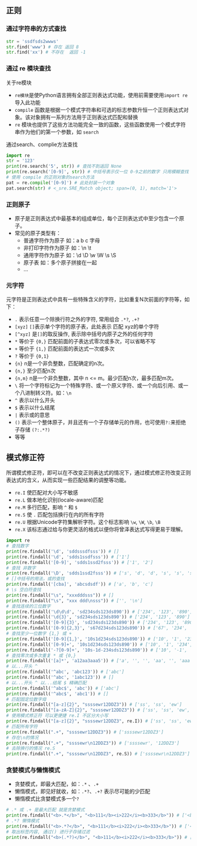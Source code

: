 正则
---

### 通过字符串的方式查找

```python
str = 'ssdfsds2wwws'
str.find('www') # 存在 返回 8
str.find('xx') # 不存在  返回 -1
```

### 通过 re 模块查找

关于re模块

- `re模块`是使Python语言拥有全部正则表达式功能，使用前需要使用`import re`导入此功能
- `compile` 函数是根据一个模式字符串和可选的标志参数升恒一个正则表达式对象。该对象拥有一系列方法用于正则表达式匹配和替换
- `re` 模块也提供了这些方法功能完全一致的函数，这些函数使用一个模式字符串作为他们的第一个参数，如 `search`

通过search、complie方法查找

```python
import re
str = '123'
print(re.search('5', str)) # 查找不到返回 None
print(re.search('[0-9]', str)) # 中括号表示仅一位 0-9之前的数字 只用模糊查找 <_sre.SRE_Match object; span=(0, 1), match='1'>
# 使用 compile 的正则对象的search方法
pat = re.compile('[0-9]') # 此处封装一个对象
pat.search(str) # <_sre.SRE_Match object; span=(0, 1), match='1'>
```


### 正则原子

- 原子是正则表达式中最基本的组成单位，每个正则表达式中至少包含一个原子。
- 常见的原子类型有：
  * 普通字符作为原子 如：a b c 字母
  * 非打印字符作为原子 如：\n \t
  * 通用字符作为原子 如：\d \D \w \W \s \S
  * 原子表 如：多个原子拼接在一起
  * ...

### 元字符

元字符是正则表达式中具有一些特殊含义的字符，比如重复N次前面的字符等，如下：

- `.` 表示任意一个除换行符之外的字符, 常用组合 `.*?`, `.+?`
- `[xyz]` `[]`表示单个字符的原子表，此处表示 匹配 xyz的单个字符
- `[^xyz]` 是`[]`的取反操作, 表示除中括号内原子之外的任何字符
- `*` 等价于 `{0,}` 匹配前面的子表达式零次或多次，可以省略不写
- `+` 等价于 `{1,}` 匹配前面的表达式一次或多次
- `?` 等价于 `{0,1}`
- `{n}` n是一个非负整数，匹配确定的n次。
- `{n,}` 至少匹配n次
- `{n,m}` n是一个非负整数，其中 n <= m。最少匹配n次，最多匹配m次。
- `\` 将一个字符标记为一个特殊字符、或一个原义字符、或一个向后引用、或一个八进制转义符。如：`\n`
- `^` 表示以什么开头
- `$` 表示以什么结尾
- `|` 表示或的意思
- `()` 表示一个整体原子，并且还有一个子存储单元的作用，也可使用`?:`来拒绝子存储 `(?:.*?)`
- 等等

## 模式修正符

所谓模式修正符，即可以在不改变正则表达式的情况下，通过模式修正符改变正则表达式的含义，从而实现一些匹配结果的调整等功能。

- `re.I` 使匹配对大小写不敏感
- `re.L` 做本地化识别(locale-aware)匹配
- `re.M` 多行匹配，影响 `^` 和 `$`
- `re.S` 使 `.` 匹配包括换行在内的所有字符
- `re.U` 根据Unicode字符集解析字符。这个标志影响 `\w`, `\W`, `\b`, `\B`
- `re.X` 该标志通过给与你更灵活的格式以便你将曾泽表达式写得更易于理解。


```python
import re
# 查找数字
print(re.findall('\d', 'sddsssdfsss')) # []
print(re.findall('\d', 'sdds1ssdfsss')) # ['1']
print(re.findall('[0-9]', 'sdds1ssd2fsss')) # ['1', '2']
# 查找 非数字
print(re.findall('\D', 'sdds1ssd2fsss')) # ['s', 'd', 'd', 's', 's', 's', 'd', 'f', 's', 's', 's']
# []中括号的用法，或的查找
print(re.findall('[cba]', 'abcsdsdf')) # ['a', 'b', 'c']
# \s 空白符查找
print(re.findall("\s", "xxxdddsss")) # []
print(re.findall("\s", "xxx ddd\nsss")) # ['', '\n']
# 查找连续的三位数字
print(re.findall('\d\d\d', 'sd234sds123ds890')) # ['234', '123', '890']
print(re.findall('\d{3}', 'sd234sds123ds890')) # ['234', '123', '890']
print(re.findall('[0-9]{3}', 'sd234sds123ds890')) # ['234', '123', '890']
print(re.findall('[0-9]{2,3}', 's67d234sds123ds890')) # ['67', '234', '123', '890'] 此处是查找2位或3位的数字，注意2与3之间有一个紧挨着的,不能加空格
# 查找至少一位数字 {1,} 或 +
print(re.findall('[0-9]{1,}', '10s1d234sds123ds890')) # ['10', '1', '234', '123', '890']
print(re.findall('[0-9]+', '10s1d234sds123ds890')) # ['10', '1', '234', '123', '890']
print(re.findall('-?[0-9]+', '10s-1d-234sds123ds890')) # ['10', '-1', '-234', '123', '890'] 查找 带有负号的和不带负号的 ? 是可有可无的意思
# 查找零次或多次重复 * 或 {0,}
print(re.findall('[a]*', 'a12aa3aaa5')) # ['a', '', '', 'aa', '', 'aaa', '', '']
# 以...开头 ^
print(re.findall('^abc', 'abc123')) # ['abc']
print(re.findall('^abc', '1abc123')) # []
# 以...开头 ^ 以...结尾 $ 精确匹配
print(re.findall('^abc$', 'abc')) # ['abc']
print(re.findall('^abc$', 'abc1')) # []
# 匹配固定位数字母
print(re.findall("[a-z]{2}", "ssssewr12DDZ3")) # ['ss', 'ss', 'ew']
print(re.findall("[a-zA-Z]{2}", "ssssewr12DDZ3")) # ['ss', 'ss', 'ew', 'DD']
# 使用模式修正符 可以更便捷 re.I 不区分大小写
print(re.findall("[a-z]{2}", "ssssewr12DDZ3", re.I)) # ['ss', 'ss', 'ew', 'DD']
# 匹配所有字符
print(re.findall(".+", "ssssewr12DDZ3")) # ['ssssewr12DDZ3']
# 存在\n的情况
print(re.findall(".+", "ssssewr\n12DDZ3")) # ['ssssewr', '12DDZ3']
# 去除换行的情况 re.S
print(re.findall(".+", "ssssewr\n12DDZ3", re.S)) # ['ssssewr\n12DDZ3']
```

### 贪婪模式与懒惰模式

- 贪婪模式，即最大匹配，如：`.*` 、`.+`
- 懒惰模式，即见好就收，如：`.*?`、`.+?` 表示尽可能的少匹配
- 懒惰模式比贪婪模式多一个`?`


```python
# .* 或 .+ 是最大匹配 就是贪婪模式
print(re.findall("<b>.*</b>", "<b>111</b><i>222</i><b>333</b>")) # ['<b>111</b><i>222</i><b>333</b>']
# .*? 懒惰模式
print(re.findall("<b>.*?</b>", "<b>111</b><i>222</i><b>333</b>")) # ['<b>111</b>', '<b>333</b>']
# 取出标签内容, 通过() 进行子存储过滤
print(re.findall("<b>(.*?)</b>", "<b>111</b><i>222</i><b>333</b>")) # ['111', '333']
```